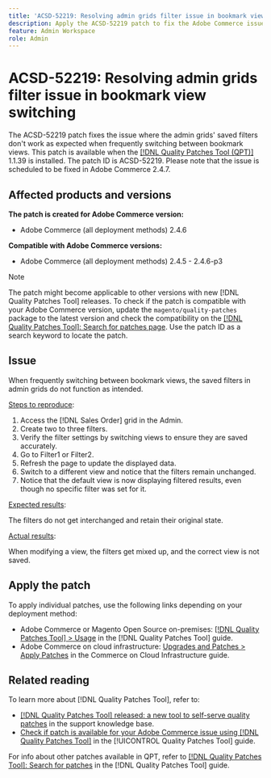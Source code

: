 ```yaml
---
title: 'ACSD-52219: Resolving admin grids filter issue in bookmark view switching'
description: Apply the ACSD-52219 patch to fix the Adobe Commerce issue where the admin grids' saved filters don't work as expected when frequently switching between bookmark views.
feature: Admin Workspace
role: Admin
---
```

# ACSD-52219: Resolving admin grids filter issue in bookmark view switching

The ACSD-52219 patch fixes the issue where the admin grids' saved filters don't work as expected when frequently switching between bookmark views. This patch is available when the [[!DNL Quality Patches Tool (QPT)]](https://experienceleague.adobe.com/en/docs/commerce-knowledge-base/kb/announcements/commerce-announcements/magento-quality-patches-released-new-tool-to-self-serve-quality-patches) 1.1.39 is installed. The patch ID is ACSD-52219. Please note that the issue is scheduled to be fixed in Adobe Commerce 2.4.7.

## Affected products and versions

**The patch is created for Adobe Commerce version:**

* Adobe Commerce (all deployment methods) 2.4.6

**Compatible with Adobe Commerce versions:**

* Adobe Commerce (all deployment methods) 2.4.5 - 2.4.6-p3

>[!NOTE]
>
>The patch might become applicable to other versions with new [!DNL Quality Patches Tool] releases. To check if the patch is compatible with your Adobe Commerce version, update the `magento/quality-patches` package to the latest version and check the compatibility on the [[!DNL Quality Patches Tool]: Search for patches page](https://experienceleague.adobe.com/tools/commerce-quality-patches/index.html). Use the patch ID as a search keyword to locate the patch.

## Issue

When frequently switching between bookmark views, the saved filters in admin grids do not function as intended. 

<u>Steps to reproduce</u>:

1. Access the [!DNL Sales Order] grid in the Admin.
1. Create two to three filters.
1. Verify the filter settings by switching views to ensure they are saved accurately.
1. Go to Filter1 or Filter2.
1. Refresh the page to update the displayed data.
1. Switch to a different view and notice that the filters remain unchanged.
1. Notice that the default view is now displaying filtered results, even though no specific filter was set for it.

<u>Expected results</u>:

The filters do not get interchanged and retain their original state.

<u>Actual results</u>:

When modifying a view, the filters get mixed up, and the correct view is not saved.

## Apply the patch

To apply individual patches, use the following links depending on your deployment method:

* Adobe Commerce or Magento Open Source on-premises: [[!DNL Quality Patches Tool] > Usage](/help/tools/quality-patches-tool/usage.md) in the [!DNL Quality Patches Tool] guide.
* Adobe Commerce on cloud infrastructure: [Upgrades and Patches > Apply Patches](https://experienceleague.adobe.com/docs/commerce-cloud-service/user-guide/develop/upgrade/apply-patches.html) in the Commerce on Cloud Infrastructure guide.

## Related reading

To learn more about [!DNL Quality Patches Tool], refer to:

* [[!DNL Quality Patches Tool] released: a new tool to self-serve quality patches](https://experienceleague.adobe.com/en/docs/commerce-knowledge-base/kb/announcements/commerce-announcements/magento-quality-patches-released-new-tool-to-self-serve-quality-patches) in the support knowledge base.
* [Check if patch is available for your Adobe Commerce issue using [!DNL Quality Patches Tool]](/help/tools/quality-patches-tool/patches-available-in-qpt/check-patch-for-magento-issue-with-magento-quality-patches.md) in the [!UICONTROL Quality Patches Tool] guide.


For info about other patches available in QPT, refer to [[!DNL Quality Patches Tool]: Search for patches](https://experienceleague.adobe.com/tools/commerce-quality-patches/index.html) in the [!DNL Quality Patches Tool] guide.
